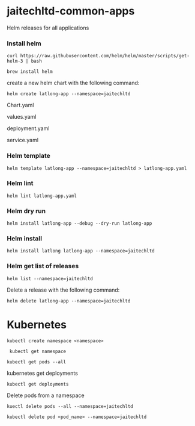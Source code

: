 # jaitechltd-common-apps
Helm  releases for all applications

### Install helm
```shell
curl https://raw.githubusercontent.com/helm/helm/master/scripts/get-helm-3 | bash   
```
```shell
brew install helm
```

create a new helm chart with the following command:

```shell
helm create latlong-app --namespace=jaitechltd
```

Chart.yaml

values.yaml

deployment.yaml

service.yaml


### Helm template

```shell
helm template latlong-app --namespace=jaitechltd > latlong-app.yaml
```

### Helm lint
```shell
helm lint latlong-app.yaml
```

### Helm dry run
```shell
helm install latlong-app --debug --dry-run latlong-app
```

### Helm install

```shell
helm install latlong latlong-app --namespace=jaitechltd
```

### Helm get list of releases

```shell
helm list --namespace=jaitechltd
```

Delete a release with the following command:

```shell
helm delete latlong-app --namespace=jaitechltd
```

# Kubernetes

```shell
kubectl create namespace <namespace>
```

```shell
 kubectl get namespace
```

```shell
kubectl get pods --all
```

kubernetes get deployments
```shell
kubectl get deployments
```

Delete pods from a namespace

```shell
kuectl delete pods --all --namespace=jaitechltd
```

```shell
kubectl delete pod <pod_name> --namespace=jaitechltd
```


